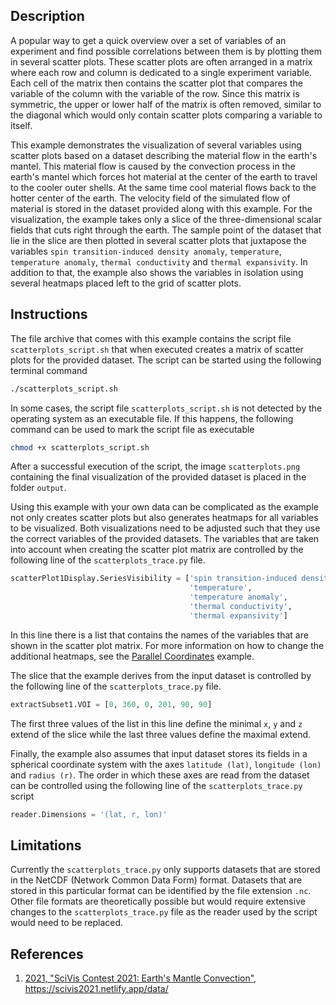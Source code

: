 ## Description ##
A popular way to get a quick overview over a set of variables of an experiment and find possible correlations between them is by plotting them in several scatter plots.
These scatter plots are often arranged in a matrix where each row and column is dedicated to a single experiment variable.
Each cell of the matrix then contains the scatter plot that compares the variable of the column with the variable of the row.
Since this matrix is symmetric, the upper or lower half of the matrix is often removed, similar to the diagonal which would only contain scatter plots comparing a variable to itself.

This example demonstrates the visualization of several variables using scatter plots based on a dataset describing the material flow in the earth's mantel.
This material flow is caused by the convection process in the earth's mantel which forces hot material at the center of the earth to travel to the cooler outer shells.
At the same time cool material flows back to the hotter center of the earth.
The velocity field of the simulated flow of material is stored in the dataset provided along with this example.
For the visualization, the example takes only a slice of the three-dimensional scalar fields that cuts right through the earth.
The sample point of the dataset that lie in the slice are then plotted in several scatter plots that juxtapose the variables `spin transition-induced density anomaly`, `temperature`, `temperature anomaly`, `thermal conductivity` and `thermal expansivity`.
In addition to that, the example also shows the variables in isolation using several heatmaps placed left to the grid of scatter plots.

## Instructions ##
The file archive that comes with this example contains the script file `scatterplots_script.sh` that when executed creates a matrix of scatter plots for the provided dataset.
The script can be started using the following terminal command
```bash
./scatterplots_script.sh
```
In some cases, the script file `scatterplots_script.sh` is not detected by the operating system as an executable file.
If this happens, the following command can be used to mark the script file as executable
```bash
chmod +x scatterplots_script.sh
```
After a successful execution of the script, the image `scatterplots.png` containing the final visualization of the provided dataset is placed in the folder `output`.

Using this example with your own data can be complicated as the example not only creates scatter plots but also generates heatmaps for all variables to be visualized.
Both visualizations need to be adjusted such that they use the correct variables of the provided datasets.
The variables that are taken into account when creating the scatter plot matrix are controlled by the following line of the `scatterplots_trace.py` file.
```python
scatterPlot1Display.SeriesVisibility = ['spin transition-induced density anomaly', 
                                        'temperature', 
                                        'temperature anomaly', 
                                        'thermal conductivity', 
                                        'thermal expansivity']
```
In this line there is a list that contains the names of the variables that are shown in the scatter plot matrix.
For more information on how to change the additional heatmaps, see the <a href="/visualization?name=Parallel Coordinates">Parallel Coordinates</a> example.

The slice that the example derives from the input dataset is controlled by the following line of the `scatterplots_trace.py` file.
```python
extractSubset1.VOI = [0, 360, 0, 201, 90, 90]
```
The first three values of the list in this line define the minimal `x`, `y` and `z` extend of the slice while the last three values define the maximal extend.

Finally, the example also assumes that input dataset stores its fields in a spherical coordinate system with the axes `latitude (lat)`, `longitude (lon)` and `radius (r)`.
The order in which these axes are read from the dataset can be controlled using the following line of the `scatterplots_trace.py` script
```python
reader.Dimensions = '(lat, r, lon)'
```

## Limitations ##
Currently the `scatterplots_trace.py` only supports datasets that are stored in the NetCDF (Network Common Data Form) format.
Datasets that are stored in this particular format can be identified by the file extension `.nc`.
Other file formats are theoretically possible but would require extensive changes to the `scatterplots_trace.py` file as the reader used by the script would need to be replaced.

## References ##
1. [<span id="reference_dataset">2021, "SciVis Contest 2021: Earth's Mantle Convection", https://scivis2021.netlify.app/data/</span>](https://scivis2021.netlify.app/data/)